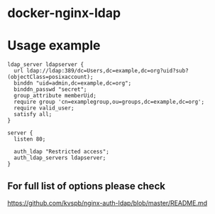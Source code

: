# docker-nginx-ldap

# Usage example
```
ldap_server ldapserver {
  url ldap://ldap:389/dc=Users,dc=example,dc=org?uid?sub?(objectClass=posixaccount);
  binddn "uid=admin,dc=example,dc=org";
  binddn_passwd "secret";
  group_attribute memberUid;
  require group 'cn=examplegroup,ou=groups,dc=example,dc=org';
  require valid_user;
  satisfy all;
}

server {
  listen 80;

  auth_ldap "Restricted access";
  auth_ldap_servers ldapserver;
}
```

## For full list of options please check
https://github.com/kvspb/nginx-auth-ldap/blob/master/README.md